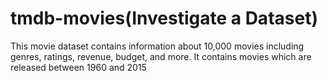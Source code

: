 # tmdb-movies(Investigate a Dataset)
This movie dataset contains information about 10,000 movies including genres, ratings, revenue, budget, and more. It contains movies which are released between 1960 and 2015
